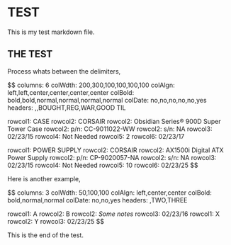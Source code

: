 # TEST

This is my test markdown file.

## THE TEST

Process whats between the delimiters,

$$
columns: 6
colWdth: 200,300,100,100,100,100
colAlgn: left,left,center,center,center,center
colBold: bold,bold,normal,normal,normal,normal
colDate: no,no,no,no,no,yes
headers: ,,BOUGHT,REG,WAR,GOOD TIL

rowcol1: CASE
rowcol2: CORSAIR
rowcol2: Obsidian Series® 900D Super Tower Case
rowcol2: p/n: CC-9011022-WW
rowcol2: s/n: NA
rowcol3: 02/23/15
rowcol4: Not Needed
rowcol5: 2
rowcol6: 02/23/17

rowcol1: POWER SUPPLY
rowcol2: CORSAIR
rowcol2: AX1500i Digital ATX Power Supply
rowcol2: p/n: CP-9020057-NA
rowcol2: s/n: NA
rowcol3: 02/23/15
rowcol4: Not Needed
rowcol5: 10
rowcol6: 02/23/25
$$

Here is another example,

$$
columns: 3
colWdth: 50,100,100
colAlgn: left,center,center
colBold: bold,normal,normal
colDate: no,no,yes
headers: ,TWO,THREE

rowcol1: A
rowcol2: B
rowcol2: <i>Some notes</i>
rowcol3: 02/23/16
rowcol1: X
rowcol2: Y
rowcol3: 02/23/25
$$

This is the end of the test.
